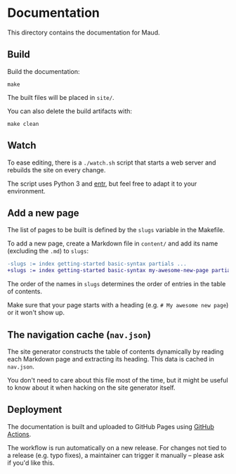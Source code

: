 # Documentation

This directory contains the documentation for Maud.

## Build

Build the documentation:

    make

The built files will be placed in `site/`.

You can also delete the build artifacts with:

    make clean

## Watch

To ease editing,
there is a `./watch.sh` script
that starts a web server
and rebuilds the site
on every change.

The script uses Python 3 and [entr],
but feel free to adapt it
to your environment.

[entr]: http://eradman.com/entrproject/

## Add a new page

The list of pages to be built
is defined by the `slugs` variable
in the Makefile.

To add a new page,
create a Markdown file in `content/`
and add its name
(excluding the `.md`)
to `slugs`:

```diff
-slugs := index getting-started basic-syntax partials ...
+slugs := index getting-started basic-syntax my-awesome-new-page partials ...
```

The order of the names in `slugs`
determines the order of entries
in the table of contents.

Make sure that
your page starts with a heading
(e.g. `# My awesome new page`)
or it won't show up.

## The navigation cache (`nav.json`)

The site generator
constructs the table of contents dynamically
by reading each Markdown page
and extracting its heading.
This data is cached in `nav.json`.

You don't need to care about this file
most of the time,
but it might be useful to know about it
when hacking on the site generator itself.

## Deployment

The documentation is built
and uploaded to GitHub Pages
using [GitHub Actions][config].

The workflow is run automatically on a new release.
For changes not tied to a release (e.g. typo fixes),
a maintainer can trigger it manually –
please ask if you'd like this.

[config]: ../.github/workflows/publish-docs.yml
